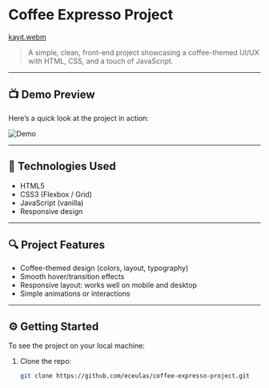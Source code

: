 # Coffee Expresso Project
[kayıt.webm](https://github.com/user-attachments/assets/862374d8-429c-411f-aad1-ced73beb9881)



> A simple, clean, front-end project showcasing a coffee-themed UI/UX with HTML, CSS, and a touch of JavaScript.

---

## 📺 Demo Preview

Here’s a quick look at the project in action:

![Demo](images/demo.gif)

---

## 🧰 Technologies Used

- HTML5  
- CSS3 (Flexbox / Grid)  
- JavaScript (vanilla)  
- Responsive design  

---

## 🔍 Project Features

- Coffee-themed design (colors, layout, typography)  
- Smooth hover/transition effects  
- Responsive layout: works well on mobile and desktop  
- Simple animations or interactions  

---

## ⚙️ Getting Started

To see the project on your local machine:

1. Clone the repo:  
   ```bash
   git clone https://github.com/eceulas/coffee-expresso-project.git
